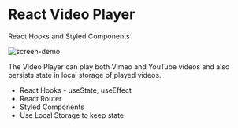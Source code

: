 # React Video Player

React Hooks and Styled Components

![screen-demo](https://github.com/atorov/react-hooks-videoplayer/blob/master/public/react-videoplayer-x2.gif)

The Video Player can play both Vimeo and YouTube videos and also persists state in local storage of played videos.

- React Hooks - useState, useEffect
- React Router
- Styled Components
- Use Local Storage to keep state
